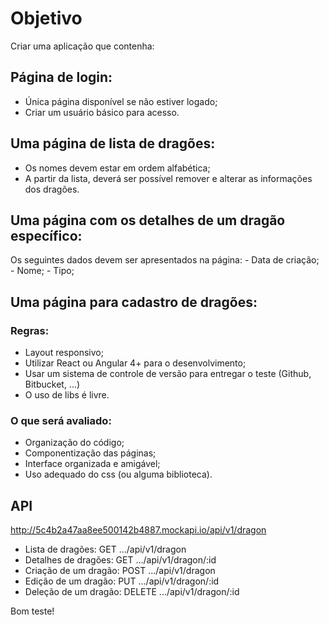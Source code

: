 # Objetivo
Criar uma aplicação que contenha:
## Página de login:
- Única página disponível se não estiver logado;
- Criar um usuário básico para acesso.

## Uma página de lista de dragões:
- Os nomes devem estar em ordem alfabética;
- A partir da lista, deverá ser possível remover e alterar as informações dos dragões.

## Uma página com os detalhes de um dragão específico:
Os seguintes dados devem ser apresentados na página:
	- Data de criação;
	- Nome;
	- Tipo;

## Uma página para cadastro de dragões:

### Regras:
- Layout responsivo;
- Utilizar React ou Angular 4+ para o desenvolvimento;
- Usar um sistema de controle de versão para entregar o teste (Github, Bitbucket, ...)
- O uso de libs é livre.

### O que será avaliado:
- Organização do código;
- Componentização das páginas;
- Interface organizada e amigável;
- Uso adequado do css (ou alguma biblioteca).

## API
http://5c4b2a47aa8ee500142b4887.mockapi.io/api/v1/dragon
* Lista de dragões: GET .../api/v1/dragon
* Detalhes de dragões: GET .../api/v1/dragon/:id
* Criação de um dragão: POST .../api/v1/dragon
* Edição de um dragão: PUT .../api/v1/dragon/:id
* Deleção de um dragão: DELETE .../api/v1/dragon/:id

Bom teste!


